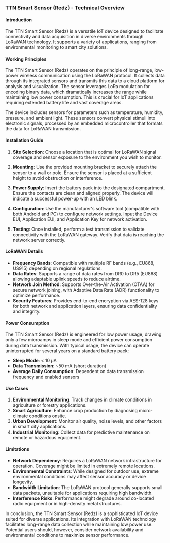 ### TTN Smart Sensor (Redz) - Technical Overview

#### Introduction
The TTN Smart Sensor (Redz) is a versatile IoT device designed to facilitate connectivity and data acquisition in diverse environments through LoRaWAN technology. It supports a variety of applications, ranging from environmental monitoring to smart city solutions.

#### Working Principles

The TTN Smart Sensor (Redz) operates on the principle of long-range, low-power wireless communication using the LoRaWAN protocol. It collects data through its integrated sensors and transmits this data to a cloud platform for analysis and visualization. The sensor leverages LoRa modulation for encoding binary data, which dramatically increases the range while maintaining low power consumption. This is crucial for IoT applications requiring extended battery life and vast coverage areas.

The device includes sensors for parameters such as temperature, humidity, pressure, and ambient light. These sensors convert physical stimuli into electronic signals, processed by an embedded microcontroller that formats the data for LoRaWAN transmission. 

#### Installation Guide

1. **Site Selection**: Choose a location that is optimal for LoRaWAN signal coverage and sensor exposure to the environment you wish to monitor.

2. **Mounting**: Use the provided mounting bracket to securely attach the sensor to a wall or pole. Ensure the sensor is placed at a sufficient height to avoid obstruction or interference.

3. **Power Supply**: Insert the battery pack into the designated compartment. Ensure the contacts are clean and aligned properly. The device will indicate a successful power-up with an LED blink.

4. **Configuration**: Use the manufacturer's software tool (compatible with both Android and PC) to configure network settings. Input the Device EUI, Application EUI, and Application Key for network activation.

5. **Testing**: Once installed, perform a test transmission to validate connectivity with the LoRaWAN gateway. Verify that data is reaching the network server correctly.

#### LoRaWAN Details

- **Frequency Bands**: Compatible with multiple RF bands (e.g., EU868, US915) depending on regional regulations.
- **Data Rates**: Supports a range of data rates from DR0 to DR5 (EU868) allowing adaptable uplink speeds to reduce airtime.
- **Network Join Method**: Supports Over-the-Air Activation (OTAA) for secure network joining, with Adaptive Data Rate (ADR) functionality to optimize performance.
- **Security Features**: Provides end-to-end encryption via AES-128 keys for both network and application layers, ensuring data confidentiality and integrity.

#### Power Consumption
The TTN Smart Sensor (Redz) is engineered for low power usage, drawing only a few microamps in sleep mode and efficient power consumption during data transmission. With typical usage, the device can operate uninterrupted for several years on a standard battery pack:

- **Sleep Mode**: < 10 μA
- **Data Transmission**: ~50 mA (short duration)
- **Average Daily Consumption**: Dependent on data transmission frequency and enabled sensors

#### Use Cases

1. **Environmental Monitoring**: Track changes in climate conditions in agriculture or forestry applications.
2. **Smart Agriculture**: Enhance crop production by diagnosing micro-climate conditions onsite.
3. **Urban Development**: Monitor air quality, noise levels, and other factors in smart city applications.
4. **Industrial Monitoring**: Collect data for predictive maintenance on remote or hazardous equipment.

#### Limitations

- **Network Dependency**: Requires a LoRaWAN network infrastructure for operation. Coverage might be limited in extremely remote locations.
- **Environmental Constraints**: While designed for outdoor use, extreme environmental conditions may affect sensor accuracy or device longevity.
- **Bandwidth Limitation**: The LoRaWAN protocol generally supports small data packets, unsuitable for applications requiring high bandwidth.
- **Interference Risks**: Performance might degrade around co-located radio equipment or in high-density metal structures.

In conclusion, the TTN Smart Sensor (Redz) is a sophisticated IoT device suited for diverse applications. Its integration with LoRaWAN technology facilitates long-range data collection while maintaining low power use. Potential users should, however, consider network availability and environmental conditions to maximize sensor performance.